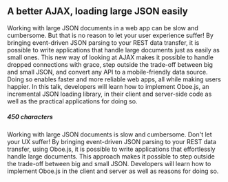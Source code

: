## A better AJAX, loading large JSON easily

Working with large JSON documents in a web app can be slow and cumbersome. But
that is no reason to let your user experience suffer! By bringing event-driven
JSON parsing to your REST data transfer, it is possible to write applications
that handle large documents just as easily as small ones. This new way of
looking at AJAX makes it possible to handle dropped connections with grace, step
outside the trade-off between big and small JSON, and convert any API to a
mobile-friendly data source. Doing so enables faster and more reliable web apps,
all while making users happier. In this talk, developers will learn how to
implement Oboe.js, an incremental JSON loading library, in their client and
server-side code as well as the practical applications for doing so.

##### 450 characters

Working with large JSON documents is slow and cumbersome. Don't let your UX
suffer! By bringing event-driven JSON parsing to your REST data transfer, using
Oboe.js, it is possible to write applications that effortlessly handle large
documents. This approach makes it possible to step outside the trade-off between
big and small JSON. Developers will learn how to implement Oboe.js in the client
and server as well as reasons for doing so.
